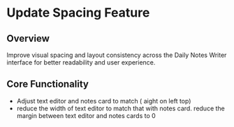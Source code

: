 # Update Spacing Feature

## Overview
Improve visual spacing and layout consistency across the Daily Notes Writer interface for better readability and user experience.

## Core Functionality
- Adjust text editor and notes card to match ( aight on left top)
- reduce the width of text editor to match that with notes card. reduce the margin between text editor and notes cards to 0
